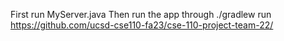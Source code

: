 First run MyServer.java
Then run the app through ./gradlew run
https://github.com/ucsd-cse110-fa23/cse-110-project-team-22/
